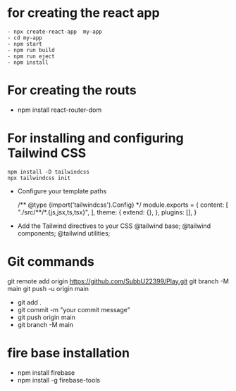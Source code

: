 # for creating the react app

    - npx create-react-app  my-app
    - cd my-app
    - npm start
    - npm run build
    - npm run eject
    - npm install

# For creating the routs

- npm install react-router-dom

# For installing and configuring Tailwind CSS

    npm install -D tailwindcss
    npx tailwindcss init

- Configure your template paths

  /** @type {import('tailwindcss').Config} \*/
  module.exports = {
  content: [
  "./src/**/\*.{js,jsx,ts,tsx}",
  ],
  theme: {
  extend: {},
  },
  plugins: [],
  }

- Add the Tailwind directives to your CSS
  @tailwind base;
  @tailwind components;
  @tailwind utilities;

# Git commands

git remote add origin https://github.com/SubbU22399/Play.git
git branch -M main
git push -u origin main

- git add .
- git commit -m "your commit message"
- git push origin main
- git branch -M main

# fire base installation

- npm install firebase
- npm install -g firebase-tools
